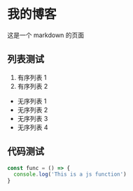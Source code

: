 # 我的博客

这是一个 markdown 的页面

## 列表测试

1. 有序列表 1
2. 有序列表 2

- 无序列表 1
- 无序列表 2
- 无序列表 3
- 无序列表 4

## 代码测试

```js
const func = () => {
  console.log('This is a js function')
}
```
